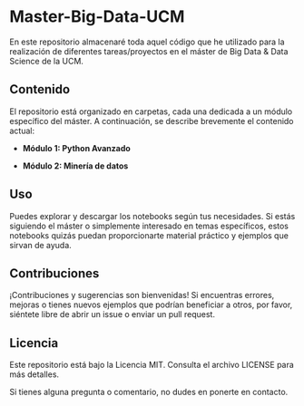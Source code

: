 # Master-Big-Data-UCM
En este repositorio almacenaré toda aquel código que he utilizado para la realización de diferentes tareas/proyectos en el máster de Big Data &amp; Data Science de la UCM.

## Contenido

El repositorio está organizado en carpetas, cada una dedicada a un módulo específico del máster. A continuación, se describe brevemente el contenido actual:

- **Módulo 1: Python Avanzado**

- **Módulo 2: Minería de datos**


## Uso

Puedes explorar y descargar los notebooks según tus necesidades. Si estás siguiendo el máster o simplemente interesado en temas específicos, estos notebooks quizás puedan proporcionarte material práctico y ejemplos que sirvan de ayuda.

## Contribuciones

¡Contribuciones y sugerencias son bienvenidas! Si encuentras errores, mejoras o tienes nuevos ejemplos que podrían beneficiar a otros, por favor, siéntete libre de abrir un issue o enviar un pull request. 

## Licencia

Este repositorio está bajo la Licencia MIT. Consulta el archivo LICENSE para más detalles.

Si tienes alguna pregunta o comentario, no dudes en ponerte en contacto.
